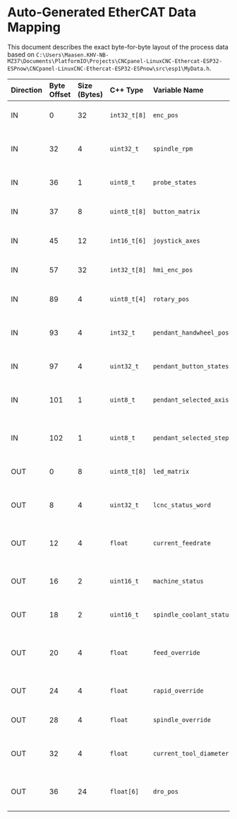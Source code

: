 # Auto-Generated EtherCAT Data Mapping

This document describes the exact byte-for-byte layout of the process data based on `C:\Users\Maasen.KHV-NB-MZ37\Documents\PlatformIO\Projects\CNCpanel-LinuxCNC-Ethercat-ESP32-ESPnow\CNCpanel-LinuxCNC-Ethercat-ESP32-ESPnow\src\esp1\MyData.h`.

| Direction | Byte Offset | Size (Bytes) | C++ Type | Variable Name | Description |
|:---|:---|:---|:---|:---|:---|
| IN | 0 | 32 | `int32_t[8]` | `enc_pos` | Position of up to 8 encoders on ESP1 |
| IN | 32 | 4 | `uint32_t` | `spindle_rpm` | Calculated spindle RPM from Hall sensor |
| IN | 36 | 1 | `uint8_t` | `probe_states` | Bitmask for up to 8 probes on ESP1 |
| IN | 37 | 8 | `uint8_t[8]` | `button_matrix` | 64 button states (8 bytes) |
| IN | 45 | 12 | `int16_t[6]` | `joystick_axes` | 6 analog axes from up to 2 joysticks |
| IN | 57 | 32 | `int32_t[8]` | `hmi_enc_pos` | Position of up to 8 encoders on ESP2 |
| IN | 89 | 4 | `uint8_t[4]` | `rotary_pos` | Position of up to 4 rotary switches |
| IN | 93 | 4 | `int32_t` | `pendant_handwheel_pos` | Current count from the handwheel encoder |
| IN | 97 | 4 | `uint32_t` | `pendant_button_states` | Bitmask for up to 25 pendant buttons |
| IN | 101 | 1 | `uint8_t` | `pendant_selected_axis` | Current position of the axis selector (0-5) |
| IN | 102 | 1 | `uint8_t` | `pendant_selected_step` | Current position of the step selector (0-3) |
| OUT | 0 | 8 | `uint8_t[8]` | `led_matrix` | 64 LED states (8 bytes) for the main panel |
| OUT | 8 | 4 | `uint32_t` | `lcnc_status_word` | A general-purpose 32-bit status word from LinuxCNC |
| OUT | 12 | 4 | `float` | `current_feedrate` | Current machine feedrate value for display |
| OUT | 16 | 2 | `uint16_t` | `machine_status` | Bitmask for machine states (is_on, mode, etc.) |
| OUT | 18 | 2 | `uint16_t` | `spindle_coolant_status` | Bitmask for spindle/coolant states |
| OUT | 20 | 4 | `float` | `feed_override` | Current feed override percentage (e.g., 1.0 for 100%) |
| OUT | 24 | 4 | `float` | `rapid_override` | Current rapid override percentage |
| OUT | 28 | 4 | `float` | `spindle_override` | Current spindle override percentage |
| OUT | 32 | 4 | `float` | `current_tool_diameter` | Diameter of the active tool for cutting speed display |
| OUT | 36 | 24 | `float[6]` | `dro_pos` | Absolute positions for X,Y,Z,A,B,C axes |
